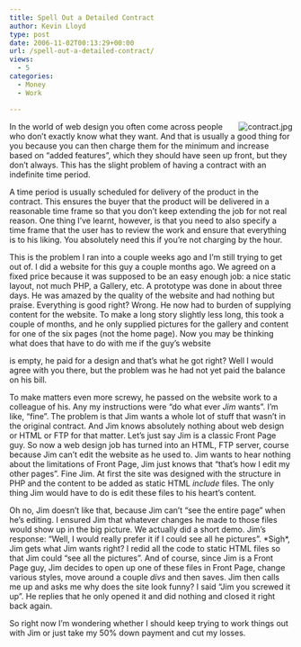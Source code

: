 ```yaml
---
title: Spell Out a Detailed Contract
author: Kevin Lloyd
type: post
date: 2006-11-02T00:13:29+00:00
url: /spell-out-a-detailed-contract/
views:
  - 5
categories:
  - Money
  - Work

---
```

<img align="right" title="contract.jpg" alt="contract.jpg" src="https://webdevelopment2.com/wp-content/uploads/contract.jpg" />In the world of web design you often come across people who don&#8217;t exactly know what they want. And that is usually a good thing for you because you can then charge them for the minimum and increase based on &#8220;added features&#8221;, which they should have seen up front, but they don&#8217;t always. This has the slight problem of having a contract with an indefinite time period.

<!--adsense-->A time period is usually scheduled for delivery of the product in the contract. This ensures the buyer that the product will be delivered in a reasonable time frame so that you don&#8217;t keep extending the job for not real reason. One thing I&#8217;ve learnt, however, is that you need to also specify a time frame that the user has to review the work and ensure that everything is to his liking. You absolutely need this if you&#8217;re not charging by the hour.

This is the problem I ran into a couple weeks ago and I&#8217;m still trying to get out of. I did a website for this guy a couple months ago. We agreed on a fixed price because it was supposed to be an easy enough job: a nice static layout, not much PHP, a Gallery, etc. A prototype was done in about three days. He was amazed by the quality of the website and had nothing but praise. Everything is good right? Wrong. He now had to burden of supplying content for the website. To make a long story slightly less long, this took a couple of months, and he only supplied pictures for the gallery and content for one of the six pages (not the home page). Now you may be thinking what does that have to do with me if the guy&#8217;s website
  
is empty, he paid for a design and that&#8217;s what he got right? Well I would agree with you there, but the problem was he had not yet paid the balance on his bill.<!--more-->

To make matters even more screwy, he passed on the website work to a colleague of his. Any my instructions were &#8220;do what ever _Jim_ wants&#8221;. I&#8217;m like, &#8220;fine&#8221;. The problem is that Jim wants a whole lot of stuff that wasn&#8217;t in the original contract. And Jim knows absolutely nothing about web design or HTML or FTP for that matter. Let&#8217;s just say Jim is a classic Front Page guy. So now a web design job has turned into an HTML, FTP server, course because Jim can&#8217;t edit the website as he used to. Jim wants to hear nothing about the limitations of Front Page, Jim just knows that &#8220;that&#8217;s how I edit my other pages&#8221;. Fine Jim. At first the site was designed with the structure in PHP and the content to be added as static HTML _include_ files. The only thing Jim would have to do is edit these files to his heart&#8217;s content.

Oh no, Jim doesn&#8217;t like that, because Jim can&#8217;t &#8220;see the entire page&#8221; when he&#8217;s editing. I ensured Jim that whatever changes he made to those files would show up in the big picture. We actually did a short demo. Jim&#8217;s response: &#8220;Well, I would really prefer it if I could see all he pictures&#8221;. \*Sigh\*, Jim gets what Jim wants right? I redid all the code to static HTML files so that Jim could &#8220;see all the pictures&#8221;. And of course, since Jim is a Front Page guy, Jim decides to open up one of these files in Front Page, change various styles, move around a couple _divs_ and then saves. Jim then calls me up and asks me why does the site look funny? I said &#8220;Jim you screwed it up&#8221;. He replies that he only opened it and did nothing and closed it right back again.

So right now I&#8217;m wondering whether I should keep trying to work things out with Jim or just take my 50% down payment and cut my losses.